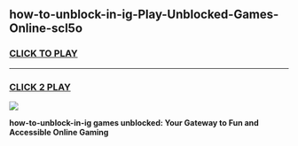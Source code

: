 
## how-to-unblock-in-ig-Play-Unblocked-Games-Online-scl5o
<h3>
<a href="https://premium76.site?title=how-to-unblock-in-ig&ref=25A">CLICK TO PLAY</a></h3>
<hr>

<h3>
<a href="https://premium76.site?title=how-to-unblock-in-ig&ref=25A">CLICK 2 PLAY</a>
  
</h3>

<a href="https://premium76.site?title=how-to-unblock-in-ig&ref=25A"><img src="https://clearcache.store/games.png"></a>


**how-to-unblock-in-ig games unblocked: Your Gateway to Fun and Accessible Online Gaming**
